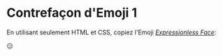 # Contrefaçon d'Emoji 1

En utilisant seulement HTML et CSS, copiez l'Emoji [_Expressionless
Face_](https://emojipedia.org/apple/ios-16.4/expressionless-face):

😑
